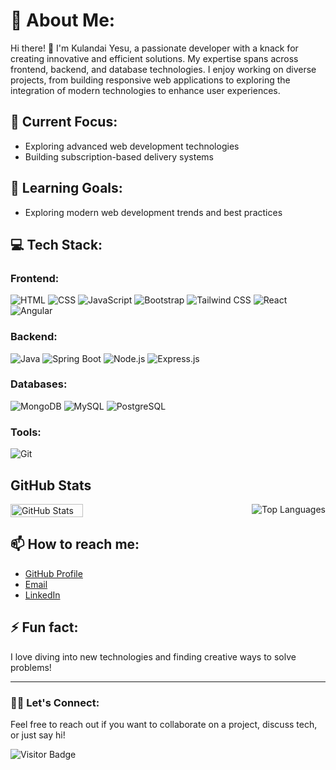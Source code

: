 # 💫 About Me:
Hi there! 👋 I'm Kulandai Yesu, a passionate developer with a knack for creating innovative and efficient solutions. My expertise spans across frontend, backend, and database technologies. I enjoy working on diverse projects, from building responsive web applications to exploring the integration of modern technologies to enhance user experiences.

## 🔭 Current Focus:
- Exploring advanced web development technologies
- Building subscription-based delivery systems

## 🌱 Learning Goals:
- Exploring modern web development trends and best practices

## 💻 Tech Stack:
### Frontend:
![HTML](https://img.shields.io/badge/HTML5-E34F26?style=for-the-badge&logo=html5&logoColor=white)
![CSS](https://img.shields.io/badge/CSS3-1572B6?style=for-the-badge&logo=css3&logoColor=white)
![JavaScript](https://img.shields.io/badge/JavaScript-F7DF1E?style=for-the-badge&logo=javascript&logoColor=black)
![Bootstrap](https://img.shields.io/badge/Bootstrap-563D7C?style=for-the-badge&logo=bootstrap&logoColor=white)
![Tailwind CSS](https://img.shields.io/badge/Tailwind_CSS-38B2AC?style=for-the-badge&logo=tailwind-css&logoColor=white)
![React](https://img.shields.io/badge/React-61DAFB?style=for-the-badge&logo=react&logoColor=white) 
![Angular](https://img.shields.io/badge/Angular-DD0031?style=for-the-badge&logo=angular&logoColor=white)


### Backend:
![Java](https://img.shields.io/badge/Java-007396?style=for-the-badge&logo=java&logoColor=white)
![Spring Boot](https://img.shields.io/badge/Spring_Boot-6DB33F?style=for-the-badge&logo=spring-boot&logoColor=white)
![Node.js](https://img.shields.io/badge/Node.js-43853D?style=for-the-badge&logo=node.js&logoColor=white)
![Express.js](https://img.shields.io/badge/Express.js-000000?style=for-the-badge&logo=express&logoColor=white)

### Databases:
![MongoDB](https://img.shields.io/badge/MongoDB-47A248?style=for-the-badge&logo=mongodb&logoColor=white)
![MySQL](https://img.shields.io/badge/MySQL-4479A1?style=for-the-badge&logo=mysql&logoColor=white)
![PostgreSQL](https://img.shields.io/badge/PostgreSQL-316192?style=for-the-badge&logo=postgresql&logoColor=white)

### Tools:
![Git](https://img.shields.io/badge/Git-F05032?style=for-the-badge&logo=git&logoColor=white)


## GitHub Stats
<div style="display: flex; justify-content: space-between;">
    <img src="https://github-readme-stats.vercel.app/api?username=kulandaiyesum&show_icons=true&theme=radical" alt="GitHub Stats" width="48%" />
    <img src="https://github-readme-stats.vercel.app/api/top-langs/?username=kulandaiyesum&layout=compact" alt="Top Languages"  />
</div>

## 📫 How to reach me:
- [GitHub Profile](https://github.com/kulandaiyesum)
- [Email](mailto:kulandaiyesu333@gmail.com)
- [LinkedIn](https://www.linkedin.com/in/kulandai-yesu-m-53b712204/)

## ⚡ Fun fact:
I love diving into new technologies and finding creative ways to solve problems!

---

### 🧑‍💻 Let's Connect:
Feel free to reach out if you want to collaborate on a project, discuss tech, or just say hi!

![Visitor Badge](https://visitor-badge.laobi.icu/badge?page_id=kulandaiyesum.kulandaiyesum)
